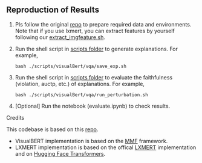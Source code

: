## Reproduction of Results

1. Pls follow the original [repo](https://github.com/hila-chefer/Transformer-MM-Explainability) to prepare required data and environments. Note that if you use lxmert, you can extract features by yourself following our [extract_imgfeature.sh](https://github.com/BierOne/Attention-Faithfulness/blob/master/Transformer-MM-Explainability/scripts/lxmert/gqa/extract_imgfeature.sh).

2. Run the shell script in [scripts folder](https://github.com/BierOne/Attention-Faithfulness/tree/master/Transformer-MM-Explainability/scripts) to generate explanations. For example,
    ```
    bash ./scripts/visualBert/vqa/save_exp.sh
    ```

3. Run the shell script in [scripts folder](https://github.com/BierOne/Attention-Faithfulness/tree/master/Transformer-MM-Explainability/scripts) to evaluate the faithfulness (violation, auctp, etc.) of explanations. For example,
    ```
    bash ./scripts/visualBert/vqa/run_perturbation.sh
    ```

4. \[Optional\] Run the notebook (evaluate.ipynb) to check results.



Credits

This codebase is based on this [repo](https://github.com/hila-chefer/Transformer-MM-Explainability).

* VisualBERT implementation is based on the [MMF](https://github.com/facebookresearch/mmf) framework.
* LXMERT implementation is based on the offical [LXMERT](https://github.com/airsplay/lxmert) implementation and on [Hugging Face Transformers](https://github.com/huggingface/transformers).
